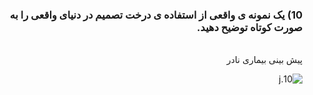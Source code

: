<div dir="rtl">
  
  ### 10) یک نمونه ی واقعی از استفاده ی درخت تصمیم در دنیای واقعی را به صورت کوتاه توضیح دهید.
  <br/>
  پیش بینی بیماری نادر 
 <br/>
 

   ![10.j]( https://github.com/semnan-university-ai/machine-learning-class/blob/main/excersiecs/smahdimoghaddasi/EXC%20(10)/10.j.jpg)
 
